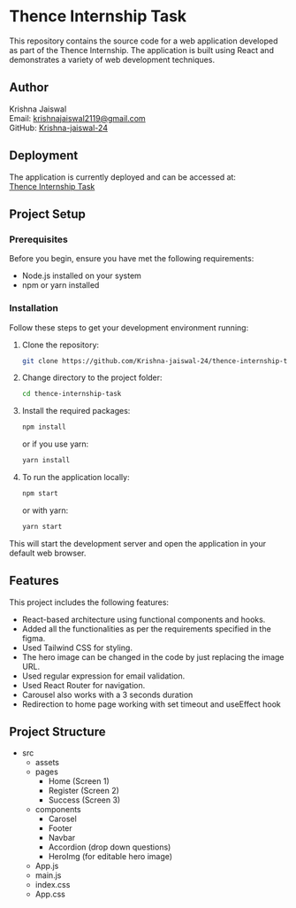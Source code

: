 # Thence Internship Task

This repository contains the source code for a web application developed as part of the Thence Internship. The application is built using React and demonstrates a variety of web development techniques.

## Author

Krishna Jaiswal  
Email: krishnajaiswal2119@gmail.com  
GitHub: [Krishna-jaiswal-24](https://github.com/Krishna-jaiswal-24)

## Deployment

The application is currently deployed and can be accessed at:  
[Thence Internship Task](https://thence-task.vercel.app/)

## Project Setup

### Prerequisites

Before you begin, ensure you have met the following requirements:
- Node.js installed on your system
- npm or yarn installed

### Installation

Follow these steps to get your development environment running:

1. Clone the repository:
    ```bash
    git clone https://github.com/Krishna-jaiswal-24/thence-internship-task.git
    ```
2. Change directory to the project folder:
    ```bash
    cd thence-internship-task
    ```
3. Install the required packages:
    ```bash
    npm install
    ```
   or if you use yarn:
    ```bash
    yarn install
    ```
4. To run the application locally:
    ```bash
    npm start
    ```
   or with yarn:
    ```bash
    yarn start
    ```

This will start the development server and open the application in your default web browser.

## Features

This project includes the following features:
- React-based architecture using functional components and hooks.
- Added all the functionalities as per the requirements specified in the figma.
- Used Tailwind CSS for styling.
- The hero image can be changed in the code by just replacing the image URL.
- Used regular expression for email validation.
- Used React Router for navigation.
- Carousel also works with a 3 seconds duration
- Redirection to home page working with set timeout and useEffect hook

## Project Structure

- src 
    - assets
    - pages  
        - Home  (Screen 1)
        - Register (Screen 2)
        - Success (Screen 3)
    - components
        - Carosel 
        - Footer
        - Navbar 
        - Accordion (drop down questions)
        - HeroImg (for editable hero image)
    - App.js  
    - main.js  
    - index.css
    - App.css